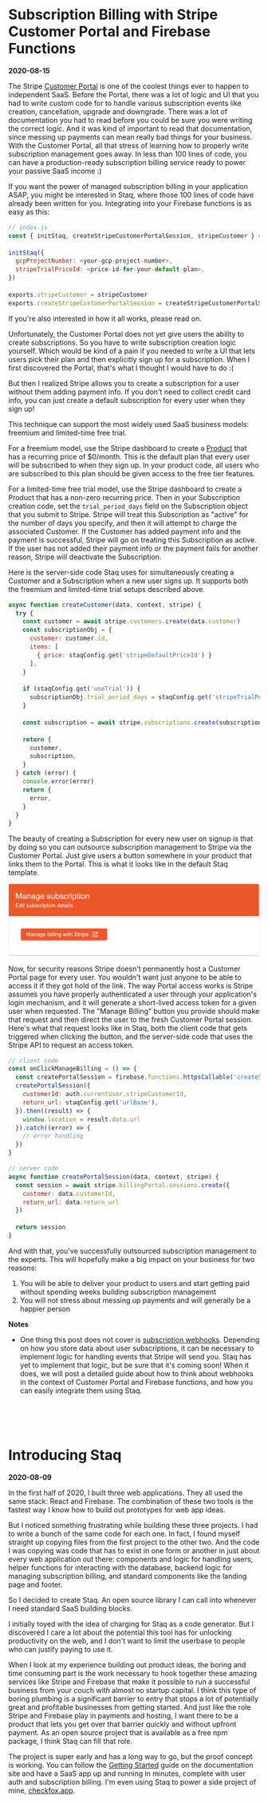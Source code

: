 # Subscription Billing with Stripe Customer Portal and Firebase Functions

**2020-08-15**

The Stripe [Customer Portal](https://stripe.com/docs/billing/subscriptions/customer-portal) is one of the coolest things ever to happen to independent SaaS. Before the Portal, there was a lot of logic and UI that you had to write custom code for to handle various subscription events like creation, cancellation, upgrade and downgrade. There was a lot of documentation you had to read before you could be sure you were writing the correct logic. And it was kind of important to read that documentation, since messing up payments can mean really bad things for your business. With the Customer Portal, all that stress of learning how to properly write subscription management goes away. In less than 100 lines of code, you can have a production-ready subscription billing service ready to power your passive SaaS income :)

If you want the power of managed subscription billing in your application ASAP, you might be interested in Staq, where those 100 lines of code have already been written for you. Integrating into your Firebase functions is as easy as this:

```js
// index.js
const { initStaq, createStripeCustomerPortalSession, stripeCustomer } = require('@staqjs/server')

initStaq({
  gcpProjectNumber: <your-gcp-project-number>,
  stripeTrialPriceId: <price-id-for-your-default-plan>,
})

exports.stripeCustomer = stripeCustomer
exports.createStripeCustomerPortalSession = createStripeCustomerPortalSession
```

If you're also interested in how it all works, please read on.

Unfortunately, the Customer Portal does not yet give users the ability to create subscriptions. So you have to write subscription creation logic yourself. Which would be kind of a pain if you needed to write a UI that lets users pick their plan and then explicitly sign up for a subscription. When I first discovered the Portal, that's what I thought I would have to do :(

But then I realized Stripe allows you to create a subscription for a user without them adding payment info. If you don't need to collect credit card info, you can just create a default subscription for every user when they sign up!

This technique can support the most widely used SaaS business models: freemium and limited-time free trial.

For a freemium model, use the Stripe dashboard to create a [Product](https://stripe.com/docs/billing/prices-guide) that has a recurring price of $0/month. This is the default plan that every user will be subscribed to when they sign up. In your product code, all users who are subscribed to this plan should be given access to the free tier features.

For a limited-time free trial model, use the Stripe dashboard to create a Product that has a non-zero recurring price. Then in your Subscription creation code, set the `trial_period_days` field on the Subscription object that you submit to Stripe. Stripe will treat this Subscription as "active" for the number of days you specify, and then it will attempt to charge the associated Customer. If the Customer has added payment info and the payment is successful, Stripe will go on treating this Subscription as active. If the user has not added their payment info or the payment fails for another reason, Stripe will deactivate the Subscription.

Here is the server-side code Staq uses for simultaneously creating a Customer and a Subscription when a new user signs up. It supports both the freemium and limited-time trial setups described above.

```js
async function createCustomer(data, context, stripe) {
  try {
    const customer = await stripe.customers.create(data.customer)
    const subscriptionObj = {
      customer: customer.id,
      items: [
        { price: staqConfig.get('stripeDefaultPriceId') }
      ],
    }

    if (staqConfig.get('useTrial')) {
      subscriptionObj.trial_period_days = staqConfig.get('stripeTrialPeriodDays') || 14
    }

    const subscription = await stripe.subscriptions.create(subscriptionObj)

    return {
      customer,
      subscription,
    }
  } catch (error) {
    console.error(error)
    return {
      error,
    }
  }
}
```

The beauty of creating a Subscription for every new user on signup is that by doing so you can outsource subscription management to Stripe via the Customer Portal. Just give users a button somewhere in your product that links them to the Portal. This is what it looks like in the default Staq template.

![billing-details](/assets/billing-details.png)

Now, for security reasons Stripe doesn't permanently host a Customer Portal page for every user. You wouldn't want just anyone to be able to access it if they got hold of the link. The way Portal access works is Stripe assumes you have properly authenticated a user through your application's login mechanism, and it will generate a short-lived access token for a given user when requested. The "Manage Billing" button you provide should make that request and then direct the user to the fresh Customer Portal session. Here's what that request looks like in Staq, both the client code that gets triggered when clicking the button, and the server-side code that uses the Stripe API to request an access token.

```js
// client code
const onClickManageBilling = () => {
  const createPortalSession = firebase.functions.httpsCallable('createStripeCustomerPortalSession')
  createPortalSession({
    customerId: auth.currentUser.stripeCustomerId,
    return_url: staqConfig.get('urlBase'),
  }).then((result) => {
    window.location = result.data.url
  }).catch((error) => {
    // error handling
  })
}
```

```js
// server code
async function createPortalSession(data, context, stripe) {
  const session = await stripe.billingPortal.sessions.create({
    customer: data.customerId,
    return_url: data.return_url
  })

  return session
}
```

And with that, you've successfully outsourced subscription management to the experts. This will hopefully make a big impact on your business for two reasons:

1. You will be able to deliver your product to users and start getting paid without spending weeks building subscription management
2. You will not stress about messing up payments and will generally be a happier person

**Notes**

* One thing this post does not cover is [subscription webhooks](https://stripe.com/docs/billing/subscriptions/webhooks). Depending on how you store data about user subscriptions, it can be necessary to implement logic for handling events that Stripe will send you. Staq has yet to implement that logic, but be sure that it's coming soon! When it does, we will post a detailed guide about how to think about webhooks in the context of Customer Portal and Firebase functions, and how you can easily integrate them using Staq.


<br/>
<br/>
<br/>

# Introducing Staq

**2020-08-09**

In the first half of 2020, I built three web applications. They all used the same stack: React and Firebase. The combination of these two tools is the fastest way I know how to build out prototypes for web app ideas.

But I noticed something frustrating while building these three projects. I had to write a bunch of the same code for each one. In fact, I found myself straight up copying files from the first project to the other two. And the code I was copying was code that has to exist in one form or another in just about every web application out there: components and logic for handling users, helper functions for interacting with the database, backend logic for managing subscription billing, and standard components like the landing page and footer.

So I decided to create Staq. An open source library I can call into whenever I need standard SaaS building blocks.

I initially toyed with the idea of charging for Staq as a code generator. But I discovered I care a lot about the potential this tool has for unlocking productivity on the web, and I don't want to limit the userbase to people who can justify paying to use it.

When I look at my experience building out product ideas, the boring and time consuming part is the work necessary to hook together these amazing services like Stripe and Firebase that make it possible to run a successful business from your couch with almost no startup capital. I think this type of boring plumbing is a significant barrier to entry that stops a lot of potentially great and profitable businesses from getting started. And just like the role Stripe and Firebase play in payments and hosting, I want there to be a product that lets you get over that barrier quickly and without upfront payment. As an open source project that is available as a free npm package, I think Staq can fill that role.

The project is super early and has a long way to go, but the proof concept is working. You can follow the [Getting Started](https://staqjs.com/gettings-started/) guide on the documentation site and have a SaaS app up and running in minutes, complete with user auth and subscription billing. I'm even using Staq to power a side project of mine, [checkfox.app](https://checkfox.app).
